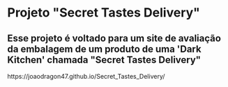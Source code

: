 # Projeto "Secret Tastes Delivery"
## Esse projeto é voltado para um site de avaliação da embalagem de um produto de uma 'Dark Kitchen' chamada "Secret Tastes Delivery"
<div>
  https://joaodragon47.github.io/Secret_Tastes_Delivery/
</div>
